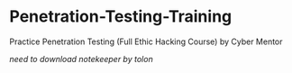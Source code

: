 # Penetration-Testing-Training
Practice Penetration Testing (Full Ethic Hacking Course) by Cyber Mentor

*need to download notekeeper by tolon*
